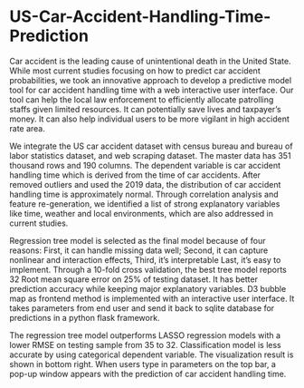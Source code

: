 # US-Car-Accident-Handling-Time-Prediction

Car accident is the leading cause of unintentional death in the United State. While most current studies focusing on how to predict car accident probabilities, we took an innovative approach to develop a predictive model tool for car accident handling time with a web interactive user interface. Our tool can help the local law enforcement to efficiently allocate patrolling staffs given limited resources. It can potentially save lives and taxpayer’s money. It can also help individual users to be more vigilant in high accident rate area.          

We integrate the US car accident dataset with census bureau and bureau of labor statistics dataset, and web scraping dataset. The master data has 351 thousand rows and 190 columns. The dependent variable is car accident handling time which is derived from the time of car accidents. After removed outliers and used the 2019 data, the distribution of car accident handling time is approximately normal. Through correlation analysis and feature re-generation, we identified a list of strong explanatory variables like time, weather and local environments, which are also addressed in current studies.       

Regression tree model is selected as the final model because of four reasons: First, it can handle missing data well; Second, it can capture nonlinear and interaction effects, Third, it’s interpretable Last, it’s easy to implement. Through a 10-fold cross validation, the best tree model reports 32 Root mean square error on 25% of testing dataset. It has better prediction accuracy while keeping major explanatory variables. D3 bubble map as frontend method is implemented with an interactive user interface. It takes parameters from end user and send it back to sqlite database for predictions in a python flask framework. 

The regression tree model outperforms LASSO regression models with a lower RMSE on testing sample from 35 to 32. Classification model is less accurate by using categorical dependent variable. The visualization result is shown in bottom right. When users type in parameters on the top bar, a pop-up window appears with the prediction of car accident handling time. 


